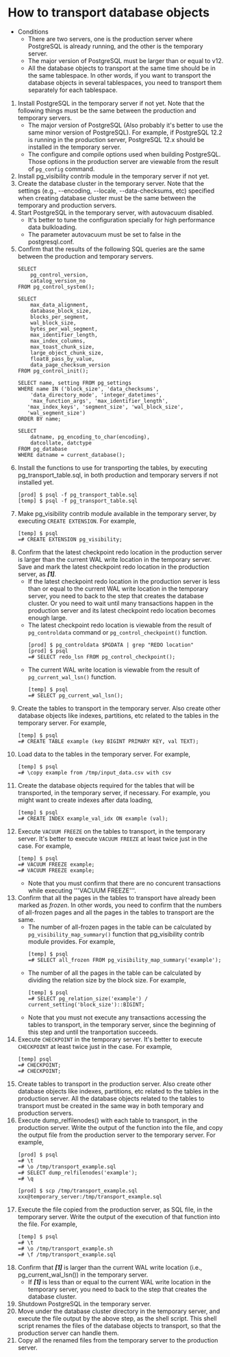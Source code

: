 # How to transport database objects
- Conditions
    - There are two servers, one is the production server where PostgreSQL is already running, and the other is the temporary server.
    - The major version of PostgreSQL must be larger than or equal to v12.
    - All the database objects to transport at the same time should be in the same tablespace. In other words,  if you want to transport the database objects in several tablespaces, you need to transport them separately for each tablespace.
1. Install PostgreSQL in the temporary server if not yet. Note that the following things must be the same between the production and temporary servers.
    - The major version of PostgreSQL (Also probably it's better to use the same minor version of PostgreSQL). For example, if PostgreSQL 12.2 is running in the production server, PostgreSQL 12.x should be installed in the temporary server.
    - The configure and compile options used when building PostgreSQL. Those options in the production server are viewable from the result of ```pg_config``` command.
1. Install pg_visibility contrib module in the temporary server if not yet.
1. Create the database cluster in the temporary server. Note that the settings (e.g., --encoding, --locale, --data-checksums, etc) specified when creating database cluster must be the same between the temporary and production servers.
1. Start PostgreSQL in the temporary server, with autovacuum disabled.
    - It's better to tune the configuration specially for high performance data bulkloading.
    - The parameter autovacuum must be set to false in the postgresql.conf.
1. Confirm that the results of the following SQL queries are the same between the production and temporary servers.
    ```
    SELECT
        pg_control_version,
        catalog_version_no
    FROM pg_control_system();

    SELECT
        max_data_alignment,
        database_block_size,
        blocks_per_segment,
        wal_block_size,
        bytes_per_wal_segment,
        max_identifier_length,
        max_index_columns,
        max_toast_chunk_size,
        large_object_chunk_size,
        float8_pass_by_value,
        data_page_checksum_version
    FROM pg_control_init();

    SELECT name, setting FROM pg_settings
    WHERE name IN ('block_size', 'data_checksums',
        'data_directory_mode', 'integer_datetimes',
        'max_function_args', 'max_identifier_length',
       'max_index_keys', 'segment_size', 'wal_block_size',
       'wal_segment_size')
    ORDER BY name;

    SELECT
        datname, pg_encoding_to_char(encoding),
        datcollate, datctype
    FROM pg_database
    WHERE datname = current_database();
    ```
1. Install the functions to use for transporting the tables, by executing pg_transport_table.sql, in both production and temporary servers if not installed yet.
    ```
    [prod] $ psql -f pg_transport_table.sql
    [temp] $ psql -f pg_transport_table.sql
    ```
1. Make pg_visibility contrib module available in the temporary server, by executing ```CREATE EXTENSION```. For example,
    ```
    [temp] $ psql
    =# CREATE EXTENSION pg_visibility;
    ```
1. Confirm that the latest checkpoint redo location in the production server is larger than the current WAL write location in the temporary server. Save and mark the latest checkpoint redo location in the production server, as ***[1]***.
    - If the latest checkpoint redo location in the production server is less than or equal to the current WAL write location in the temporary server, you need to back to the step that creates the database cluster. Or you need to wait until many transactions happen in the production server and its latest checkpoint redo location becomes enough large.
    - The latest checkpoint redo location is viewable from the result of ```pg_controldata``` command or ```pg_control_checkpoint()``` function.
        ```
        [prod] $ pg_controldata $PGDATA | grep "REDO location"
        [prod] $ psql
        =# SELECT redo_lsn FROM pg_control_checkpoint();
        ```
    - The current WAL write location is viewable from the result of ```pg_current_wal_lsn()``` function.
        ```
        [temp] $ psql
        =# SELECT pg_current_wal_lsn();
        ```
1. Create the tables to transport in the temporary server. Also create other database objects like indexes, partitions, etc related to the tables in the temporary server. For example,
    ```
    [temp] $ psql
    =# CREATE TABLE example (key BIGINT PRIMARY KEY, val TEXT);
    ```
1. Load data to the tables in the temporary server. For example,
    ```
    [temp] $ psql
    =# \copy example from /tmp/input_data.csv with csv
    ```
1. Create the database objects required for the tables that will be transported, in the temporary server, if necessary. For example, you might want to create indexes after data loading,
    ```
    [temp] $ psql
    =# CREATE INDEX example_val_idx ON example (val);
    ```
1. Execute ```VACUUM FREEZE``` on the tables to transport, in the temporary server. It's better to execute ```VACUUM FREEZE``` at least twice just in the case. For example,
    ```
    [temp] $ psql
    =# VACUUM FREEZE example;
    =# VACUUM FREEZE example;
    ```
    - Note that you must confirm that there are no concurent transactions while executing '''VACUUM FREEZE'''.
1. Confirm that all the pages in the tables to transport have already been marked as *frozen*. In other words, you need to confirm that the numbers of all-frozen pages and all the pages in the tables to transport are the same.
    - The number of all-frozen pages in the table can be calculated by ```pg_visibility_map_summary()``` function that pg_visibility contrib module provides. For example,
        ```
        [temp] $ psql
        =# SELECT all_frozen FROM pg_visibility_map_summary('example');
        ```
    - The number of all the pages in the table can be calculated by dividing the relation size by the block size. For example,
        ```
        [temp] $ psql
        =# SELECT pg_relation_size('example') / current_setting('block_size')::BIGINT;
        ```
    - Note that you must not execute any transactions accessing the tables to transport, in the temporary server, since the beginning of this step and until the tranportation succeeds.
1. Execute ```CHECKPOINT``` in the temporary server. It's better to execute ```CHECKPOINT``` at least twice just in the case. For example,
    ```
    [temp] psql
    =# CHECKPOINT;
    =# CHECKPOINT;
    ```
1. Create tables to transport in the production server. Also create other database objects like indexes, partitions, etc related to the tables in the production server. All the database objects related to the tables to transport must be created in the same way in both temporary and production servers.
1. Execute dump_relfilenodes() with each table to transport, in the production server. Write the output of the function into the file, and copy the output file from the production server to the temporary server. For example,
    ```
    [prod] $ psql
    =# \t
    =# \o /tmp/transport_example.sql
    =# SELECT dump_relfilenodes('example');
    =# \q

    [prod] $ scp /tmp/transport_example.sql xxx@temporary_server:/tmp/transport_example.sql
    ```
1. Execute the file copied from the production server, as SQL file, in the temporary server. Write the output of the execution of that function into the file. For example,
    ```
    [temp] $ psql
    =# \t
    =# \o /tmp/transport_example.sh
    =# \f /tmp/transport_example.sql
    ```
1. Confirm that ***[1]*** is larger than the current WAL write location (i.e., pg_current_wal_lsn()) in the temporary server.
    - If ***[1]*** is less than or equal to the current WAL write location in the temporary server, you need to back to the step that creates the database cluster.
1. Shutdown PostgreSQL in the temporary server.
1. Move under the database cluster directory in the temporary server, and execute the file output by the above step, as the shell script. This shell script renames the files of the database objects to transport, so that the production server can handle them.
1. Copy all the renamed files from the temporary server to the production server.
